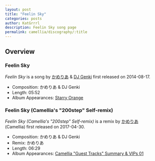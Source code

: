 ```yaml
---
layout: post
title: "Feelin Sky"
categories: posts
author: KatGrrrl
description: Feelin Sky song page
permalink: camellia/discography/:title
---
```


## Overview

### Feelin Sky

*Feelin Sky* is a song by [かめりあ](/camellia) & [DJ Genki](#) first released on 2014-08-17.

* Composition: かめりあ & DJ Genki
* Length: 05:52
* Album Appearances: [Starry Orange](http://djgenki.net/gecd011/)

### Feelin Sky (Camellia's "200step" Self-remix)

*Feelin Sky (Camellia's "200step" Self-remix)* is a remix by [かめりあ](/camellia) (Camellia) first released on 2017-04-30.

* Composition: かめりあ & DJ Genki
* Remix: かめりあ
* Length: 06:29
* Album Appearances: [Camellia "Guest Tracks" Summary & VIPs 01](/camellia/albums/Camellia-Guest-Tracks-Summary-VIPs-01)
